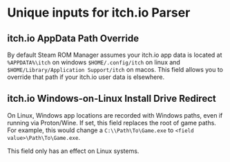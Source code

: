 # Unique inputs for itch.io Parser
## itch.io AppData Path Override
By default Steam ROM Manager assumes your itch.io app data is located at `%APPDATA%\itch` on windows `$HOME/.config/itch` on linux and `$HOME/Library/Application Support/itch` on macos.
This field allows you to override that path if your itch.io user data is elsewhere.

## itch.io Windows-on-Linux Install Drive Redirect
On Linux, Windows app locations are recorded with Windows paths, even if running via Proton/Wine. If set, this field replaces the root of game paths.
For example, this would change a `C:\\Path\To\Game.exe` to `<field value>\Path\To\Game.exe`.

This field only has an effect on Linux systems.
